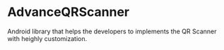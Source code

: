 # AdvanceQRScanner
 Android library that helps the developers to implements the QR Scanner with heighly customization.
